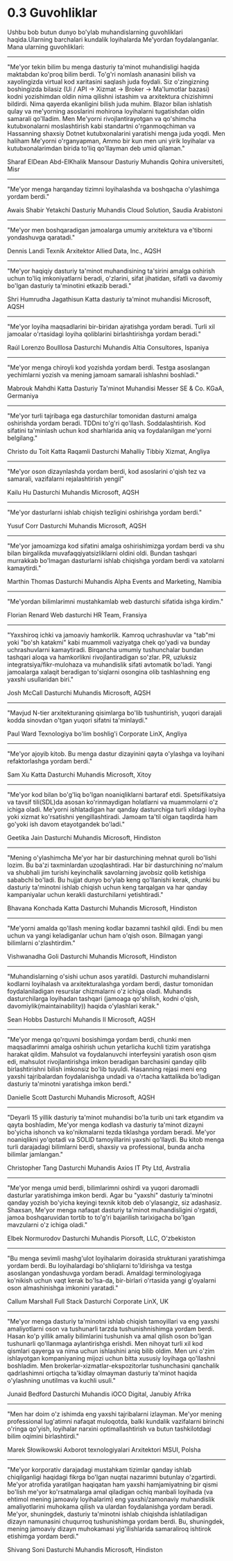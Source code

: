 # 0.3 Guvohliklar

Ushbu bob butun dunyo bo'ylab muhandislarning guvohliklari haqida.Ularning barchalari kundalik loyihalarda Me'yordan foydalanganlar. Mana ularning guvohliklari:

---

"Me'yor tekin bilim bu menga dasturiy ta'minot muhandisligi haqida maktabdan ko'proq bilim berdi. To'g'ri nomlash ananasini bilish va xayolingizda virtual kod xaritasini saqlash juda foydali. Siz o'zingizning boshingizda bilasiz (Ui / API -> Xizmat -> Broker -> Ma'lumotlar bazasi) kodni yozishimdan oldin nima qilishni istashim va arxitektura chizishimni bildirdi. Nima qayerda ekanligini bilish juda muhim. Blazor bilan ishlatish qulay va me'yorning asoslarini mohirona loyihalarni tugatishdan oldin samarali qo'lladim. Men Me'yorni rivojlantirayotgan va qo'shimcha kutubxonalarni moslashtirish kabi standartni o'rganmoqchiman va Hassanning shaxsiy Dotnet kutubxonalarini yaratishi menga juda yoqdi. Men haliham Me'yorni o'rganyapman, Ammo bir kun men uni yirik loyihalar va kutubxonalarimdan birida to'liq qo'llayman deb umid qilaman."

Sharaf ElDean Abd-ElKhalik Mansour
Dasturiy Muhandis
Qohira universiteti, Misr

---

"Me'yor menga harqanday tizimni loyihalashda va boshqacha o'ylashimga yordam berdi."

Awais Shabir
Yetakchi Dasturiy Muhandis
Cloud Solution, Saudia Arabistoni

---

"Me'yor men boshqaradigan jamoalarga umumiy arxitektura va e'tiborni yondashuvga qaratadi."

Dennis Landi
Texnik Arxitektor
Allied Data, Inc., AQSH

---

"Me'yor haqiqiy dasturiy ta'minot muhandisining ta'sirini amalga oshirish uchun to'liq imkoniyatlarni beradi, o'zlarini, sifat jihatidan, sifatli va davomiy bo'lgan dasturiy ta'minotini etkazib beradi."

Shri Humrudha Jagathisun
Katta dasturiy ta'minot muhandisi
Microsoft, AQSH

---

"Me'yor loyiha maqsadlarini bir-biridan ajratishga yordam beradi. Turli xil jamoalar o'rtasidagi loyiha qoliblarini birlashtirishga yordam beradi."

Raúl Lorenzo Boulllosa
Dasturchi Muhandis
Altia Consultores, Ispaniya

---

"Me'yor menga chiroyli kod yozishda yordam berdi. Testga asoslangan yechimlarni yozish va mening jamoam samarali ishlashni boshladi."

Mabrouk Mahdhi
Katta Dasturiy Ta'minot Muhandisi
Messer SE & Co. KGaA, Germaniya

---

"Me'yor turli tajribaga ega dasturchilar tomonidan dasturni amalga oshirishda yordam beradi. TDDni to'g'ri qo'llash. Soddalashtirish. Kod sifatini ta'minlash uchun kod sharhlarida aniq va foydalanilgan me'yorni belgilang."

Christo du Toit
Katta Raqamli Dasturchi
Mahalliy Tibbiy Xizmat, Angliya

---

"Me'yor oson dizaynlashda yordam berdi, kod asoslarini o'qish tez va samarali, vazifalarni rejalashtirish yengil"

Kailu Hu
Dasturchi Muhandis
Microsoft, AQSH

---

"Me'yor dasturlarni ishlab chiqish tezligini oshirishga yordam berdi."

Yusuf Corr
Dasturchi Muhandis
Microsoft, AQSH

---

"Me'yor jamoamizga kod sifatini amalga oshirishimizga yordam berdi va shu bilan birgalikda muvafaqqiyatsizliklarni oldini oldi. Bundan tashqari murrakkab bo'lmagan dasturlarni ishlab chiqishga yordam berdi va xatolarni kamaytirdi."

Marthin Thomas
Dasturchi Muhandis
Alpha Events and Marketing, Namibia

---

"Me'yordan bilimlarimni mustahkamlab web dasturchi sifatida ishga kirdim."

Florian Renard
Web dasturchi
HR Team, Fransiya

---

"Yaxshiroq ichki va jamoaviy hamkorlik. Kamroq uchrashuvlar va "tab"mi yoki "bo'sh katakmi" kabi muammoli vaziyatga chek qo'yadi va bunday uchrashuvlarni kamaytiradi. Birqancha umumiy tushunchalar bundan tashqari aloqa va hamkorlikni rivojlantiradigan so'zlar. PR, uzluksiz integratsiya/fikr-mulohaza va muhandislik sifati avtomatik bo'ladi. Yangi jamoalarga xalaqit beradigan to'siqlarni osongina olib tashlashning eng yaxshi usullaridan biri."

Josh McCall
Dasturchi Muhandis
Microsoft, AQSH

---

"Mavjud N-tier arxitekturaning qisimlarga bo'lib tushuntirish, yuqori darajali kodda sinovdan o'tgan yuqori sifatni ta'minlaydi."

Paul Ward
Texnologiya bo'lim boshlig'i
Corporate LinX, Angliya

---

"Me'yor ajoyib kitob. Bu menga dastur dizayinini qayta o'ylashga va loyihani refaktorlashga yordam berdi."

Sam Xu
Katta Dasturchi Muhandis
Microsoft, Xitoy

---

"Me'yor kod bilan bo'g'liq bo'lgan noaniqliklarni bartaraf etdi. Spetsifikatsiya va tavsif tili(SDL)da asosan ko'rinmaydigan holatlarni va muammolarni o'z ichiga oladi. Me'yorni ishlatadigan har qanday dasturchiga turli xildagi loyiha yoki xizmat ko'rsatishni yengillashtiradi. Jamoam ta'til olgan taqdirda ham go'yoki ish davom etayotgandek bo'ladi."

Geetika Jain
Dasturchi Muhandis
Microsoft, Hindiston

---

"Mening o'ylashimcha Me'yor har bir dasturchining mehnat quroli bo'lishi lozim. Bu ba'zi taxminlardan uzoqlashtiradi. Har bir dasturchining no'malum va shubhali jim turishi keyinchalik savolarning javobsiz qolib ketishiga sababchi bo'ladi. Bu hujjat dunyo bo'ylab keng qo'llanishi kerak, chunki bu dasturiy ta'minotni ishlab chiqish uchun keng tarqalgan va har qanday kampaniyalar uchun kerakli dasturchilarni yetishtiradi."

Bhavana Konchada
Katta Dasturchi Muhandis
Microsoft, Hindiston

---

"Me'yorni amalda qo'llash mening kodlar bazamni tashkil qildi. Endi bu men uchun va yangi keladiganlar uchun ham o'qish oson. Bilmagan yangi bilimlarni o'zlashtirdim."

Vishwanadha Goli
Dasturchi Muhandis
Microsoft, Hindiston

---

"Muhandislarning o'sishi uchun asos yaratildi. Dasturchi muhandislarni kodlarni loyihalash va arxitekturalashga yordam berdi, dastur tomonidan foydalaniladigan resurslar chizmalarni o'z ichiga oladi. Muhandis dasturchilarga loyihadan tashqari (jamoaga qo'shilish, kodni o'qish, davomiylik(maintainability)) haqida o'ylashlari kerak."

Sean Hobbs
Dasturchi Muhandis II
Microsoft, AQSH

---

"Me'yor menga qo'rquvni bosishimga yordam berdi, chunki men maqsadlarimni amalga oshirish uchun yetarlicha kuchli tizim yaratishga harakat qildim. Mahsulot va foydalanuvchi interfeysini yaratish oson qism edi, mahsulot rivojlantirishga imkon beradigan barchasini qanday qilib birlashtirishni bilish imkonsiz bo'lib tuyuldi. Hasanning rejasi meni eng yaxshi tajribalardan foydalanishga undadi va o'rtacha kattalikda bo'ladigan dasturiy ta'minotni yaratishga imkon berdi."

Danielle Scott
Dasturchi Muhandis
Microsoft, AQSH

---

"Deyarli 15 yillik dasturiy ta'minot muhandisi bo'la turib uni tark etgandim va qayta boshladim, Me'yor menga kodlash va dasturiy ta'minot dizayni bo'yicha ishonch va ko'nikmalarni tezda tiklashga yordam beradi. Me'yor noaniqlikni yo'qotadi va SOLID tamoyillarini yaxshi qo'llaydi. Bu kitob menga turli darajadagi bilimlarni berdi, shaxsiy va professional, bunda ancha bilimlar jamlangan."

Christopher Tang
Dasturchi Muhandis
Axios IT Pty Ltd, Avstralia

---

"Me'yor menga umid berdi, bilimlarimni oshirdi va yuqori daromadli dasturlar yaratishimga imkon berdi. Agar bu "yaxshi" dasturiy ta'minotni qanday yozish bo'yicha keyingi texnik kitob deb o'ylasangiz, siz adashasiz. Shaxsan, Me'yor menga nafaqat dasturiy ta'minot muhandisligini o'rgatdi, jamoa boshqaruvidan tortib to to'g'ri bajarilish tarixigacha bo'lgan mavzularni o'z ichiga oladi."

Elbek Normurodov
Dasturchi Muhandis
Piorsoft, LLC, O'zbekiston

---

"Bu menga sevimli mashg'ulot loyihalarim doirasida strukturani yaratishimga yordam berdi. Bu loyihalardagi bo'shliqlarni to'ldirishga va testga asoslangan yondashuvga yordam beradi. Amaldagi terminologiyaga ko'nikish uchun vaqt kerak bo'lsa-da, bir-birlari o'rtasida yangi g'oyalarni oson almashinishga imkonini yaratadi."

Callum Marshall
Full Stack Dasturchi
Corporate LinX, UK

---

"Me'yor menga dasturiy ta'minotni ishlab chiqish tamoyillari va eng yaxshi amaliyotlarni oson va tushunarli tarzda tushunishnishimga yordam berdi. Hasan ko'p yillik amaliy bilimlarini tushunish va amal qilish oson bo'lgan tushunarli qo'llanmaga aylantirishga erishdi. Men nihoyat turli xil kod qismlari qayerga va nima uchun ishlashini aniq bilib oldim. Men uni o'zim ishlayotgan kompaniyaning mijozi uchun bitta xususiy loyihaga qo'llashni boshladim. Men brokerlar-xizmatlar-ekspozitorlar tushunchasini qanchalik qadrlashimni ortiqcha ta'kidlay olmayman dasturiy ta'minot haqida o'ylashning unutilmas va kuchli usuli."

Junaid Bedford
Dasturchi Muhandis
iOCO Digital, Janubiy Afrika

---

"Men har doim o'z ishimda eng yaxshi tajribalarni izlayman. Me'yor mening professional lug'atimni nafaqat muloqotda, balki kundalik vazifalarni birinchi o'ringa qo'yish, loyihalar narxini optimallashtirish va butun tashkilotdagi bilim oqimini birlashtirdi."

Marek Słowikowski
Axborot texnologiyalari Arxitektori
MSUI, Polsha

---

"Me'yor korporativ darajadagi mustahkam tizimlar qanday ishlab chiqilganligi haqidagi fikrga bo'lgan nuqtai nazarimni butunlay o'zgartirdi. Me'yor atrofida yaratilgan haqiqatan ham yaxshi hamjamiyatning bir qismi bo'lish me'yor ko'rsatmalarga amal qiladigan ochiq manbali loyihada (va ehtimol mening jamoaviy loyihalarim) eng yaxshi/zamonaviy muhandislik amaliyotlarini muhokama qilish va ulardan foydalanishga yordam beradi. Me'yor, shuningdek, dasturiy ta'minotni ishlab chiqishda ishlatiladigan dizayn namunasini chuqurroq tushunishimga yordam berdi. Bu, shuningdek, mening jamoaviy dizayn muhokamasi yig'ilishlarida samaraliroq ishtirok etishimga yordam berdi."

Shivang Soni
Dasturchi Muhandis
Microsoft, Hindiston